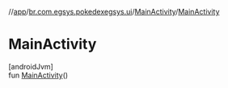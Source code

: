 //[app](../../../index.md)/[br.com.egsys.pokedexegsys.ui](../index.md)/[MainActivity](index.md)/[MainActivity](-main-activity.md)

# MainActivity

[androidJvm]\
fun [MainActivity](-main-activity.md)()
